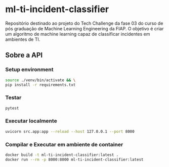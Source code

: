 # ml-ti-incident-classifier
Repositório destinado ao projeto do Tech Challenge da fase 03 do curso de pós graduação de Machine Learning Engineering da FIAP. O objetivo é criar um algoritmo de machine learning capaz de classificar incidentes em ambientes de TI.

## Sobre a API

### Setup environment

```sh
source ./venv/bin/activate && \
pip install -r requirements.txt
```

### Testar

```sh
pytest
```

### Executar localmente

```sh
uvicorn src.app:app --reload --host 127.0.0.1 --port 8000
```

### Compilar e Executar em ambiente de container

```sh
docker build -t ml-ti-incident-classifier:latest .
docker run --rm -p 8000:8000 ml-ti-incident-classifier:latest
```
